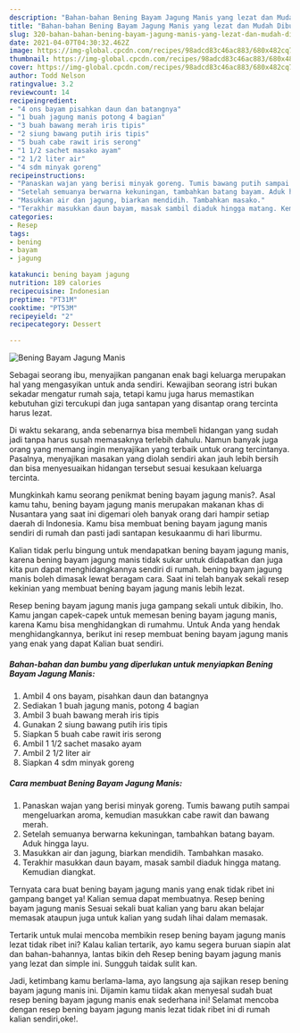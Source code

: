 ```yaml
---
description: "Bahan-bahan Bening Bayam Jagung Manis yang lezat dan Mudah Dibuat"
title: "Bahan-bahan Bening Bayam Jagung Manis yang lezat dan Mudah Dibuat"
slug: 320-bahan-bahan-bening-bayam-jagung-manis-yang-lezat-dan-mudah-dibuat
date: 2021-04-07T04:30:32.462Z
image: https://img-global.cpcdn.com/recipes/98adcd83c46ac883/680x482cq70/bening-bayam-jagung-manis-foto-resep-utama.jpg
thumbnail: https://img-global.cpcdn.com/recipes/98adcd83c46ac883/680x482cq70/bening-bayam-jagung-manis-foto-resep-utama.jpg
cover: https://img-global.cpcdn.com/recipes/98adcd83c46ac883/680x482cq70/bening-bayam-jagung-manis-foto-resep-utama.jpg
author: Todd Nelson
ratingvalue: 3.2
reviewcount: 14
recipeingredient:
- "4 ons bayam pisahkan daun dan batangnya"
- "1 buah jagung manis potong 4 bagian"
- "3 buah bawang merah iris tipis"
- "2 siung bawang putih iris tipis"
- "5 buah cabe rawit iris serong"
- "1 1/2 sachet masako ayam"
- "2 1/2 liter air"
- "4 sdm minyak goreng"
recipeinstructions:
- "Panaskan wajan yang berisi minyak goreng. Tumis bawang putih sampai mengeluarkan aroma, kemudian masukkan cabe rawit dan bawang merah."
- "Setelah semuanya berwarna kekuningan, tambahkan batang bayam. Aduk hingga layu."
- "Masukkan air dan jagung, biarkan mendidih. Tambahkan masako."
- "Terakhir masukkan daun bayam, masak sambil diaduk hingga matang. Kemudian diangkat."
categories:
- Resep
tags:
- bening
- bayam
- jagung

katakunci: bening bayam jagung 
nutrition: 189 calories
recipecuisine: Indonesian
preptime: "PT31M"
cooktime: "PT53M"
recipeyield: "2"
recipecategory: Dessert

---
```



![Bening Bayam Jagung Manis](https://img-global.cpcdn.com/recipes/98adcd83c46ac883/680x482cq70/bening-bayam-jagung-manis-foto-resep-utama.jpg)

Sebagai seorang ibu, menyajikan panganan enak bagi keluarga merupakan hal yang mengasyikan untuk anda sendiri. Kewajiban seorang istri bukan sekadar mengatur rumah saja, tetapi kamu juga harus memastikan kebutuhan gizi tercukupi dan juga santapan yang disantap orang tercinta harus lezat.

Di waktu  sekarang, anda sebenarnya bisa membeli hidangan yang sudah jadi tanpa harus susah memasaknya terlebih dahulu. Namun banyak juga orang yang memang ingin menyajikan yang terbaik untuk orang tercintanya. Pasalnya, menyajikan masakan yang diolah sendiri akan jauh lebih bersih dan bisa menyesuaikan hidangan tersebut sesuai kesukaan keluarga tercinta. 



Mungkinkah kamu seorang penikmat bening bayam jagung manis?. Asal kamu tahu, bening bayam jagung manis merupakan makanan khas di Nusantara yang saat ini digemari oleh banyak orang dari hampir setiap daerah di Indonesia. Kamu bisa membuat bening bayam jagung manis sendiri di rumah dan pasti jadi santapan kesukaanmu di hari liburmu.

Kalian tidak perlu bingung untuk mendapatkan bening bayam jagung manis, karena bening bayam jagung manis tidak sukar untuk didapatkan dan juga kita pun dapat menghidangkannya sendiri di rumah. bening bayam jagung manis boleh dimasak lewat beragam cara. Saat ini telah banyak sekali resep kekinian yang membuat bening bayam jagung manis lebih lezat.

Resep bening bayam jagung manis juga gampang sekali untuk dibikin, lho. Kamu jangan capek-capek untuk memesan bening bayam jagung manis, karena Kamu bisa menghidangkan di rumahmu. Untuk Anda yang hendak menghidangkannya, berikut ini resep membuat bening bayam jagung manis yang enak yang dapat Kalian buat sendiri.

<!--inarticleads1-->

##### Bahan-bahan dan bumbu yang diperlukan untuk menyiapkan Bening Bayam Jagung Manis:

1. Ambil 4 ons bayam, pisahkan daun dan batangnya
1. Sediakan 1 buah jagung manis, potong 4 bagian
1. Ambil 3 buah bawang merah iris tipis
1. Gunakan 2 siung bawang putih iris tipis
1. Siapkan 5 buah cabe rawit iris serong
1. Ambil 1 1/2 sachet masako ayam
1. Ambil 2 1/2 liter air
1. Siapkan 4 sdm minyak goreng




<!--inarticleads2-->

##### Cara membuat Bening Bayam Jagung Manis:

1. Panaskan wajan yang berisi minyak goreng. Tumis bawang putih sampai mengeluarkan aroma, kemudian masukkan cabe rawit dan bawang merah.
1. Setelah semuanya berwarna kekuningan, tambahkan batang bayam. Aduk hingga layu.
1. Masukkan air dan jagung, biarkan mendidih. Tambahkan masako.
1. Terakhir masukkan daun bayam, masak sambil diaduk hingga matang. Kemudian diangkat.




Ternyata cara buat bening bayam jagung manis yang enak tidak ribet ini gampang banget ya! Kalian semua dapat membuatnya. Resep bening bayam jagung manis Sesuai sekali buat kalian yang baru akan belajar memasak ataupun juga untuk kalian yang sudah lihai dalam memasak.

Tertarik untuk mulai mencoba membikin resep bening bayam jagung manis lezat tidak ribet ini? Kalau kalian tertarik, ayo kamu segera buruan siapin alat dan bahan-bahannya, lantas bikin deh Resep bening bayam jagung manis yang lezat dan simple ini. Sungguh taidak sulit kan. 

Jadi, ketimbang kamu berlama-lama, ayo langsung aja sajikan resep bening bayam jagung manis ini. Dijamin kamu tiidak akan menyesal sudah buat resep bening bayam jagung manis enak sederhana ini! Selamat mencoba dengan resep bening bayam jagung manis lezat tidak ribet ini di rumah kalian sendiri,oke!.

